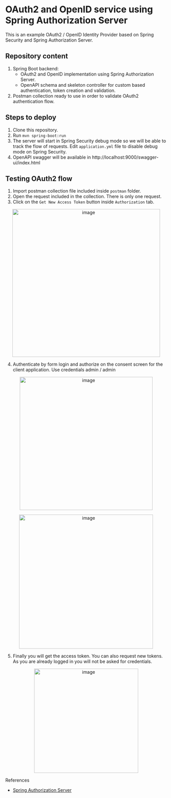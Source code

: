 # OAuth2 and OpenID service using Spring Authorization Server

This is an example OAuth2 / OpenID Identity Provider based on Spring Security and Spring Authorization Server.

## Repository content

1. Spring Boot backend:
     - OAuth2 and OpenID implementation using Spring Authorization Server.
     - OpenAPI schema and skeleton controller for custom based authentication, token creation and validation.
3. Postman collection ready to use in order to validate OAuth2 authentication flow.

## Steps to deploy
1. Clone this repository.
2. Run `mvn spring-boot:run`
3. The server will start in Spring Security debug mode so we will be able to track the flow of requests. Edit `application.yml` file to disable debug mode on Spring Security.
4. OpenAPI swagger will be available in http://localhost:9000/swagger-ui/index.html

## Testing OAuth2 flow
1. Import postman collection file included inside `postman` folder.
2. Open the request included in the collection. There is only one request.
3. Click on the `Get New Access Token` button inside `Authorization` tab.
<p align="center" width="100%">
  <img width="461" alt="image" src="https://github.com/miguelvillaresb/spring-authorization-server-oauth2/assets/91469337/ce12907f-578b-425f-8f2a-15214a89275d">
</p>

4. Authenticate by form login and authorize on the consent screen for the client application. Use credentials admin / admin
<p align="center" width="100%">
  <img width="415" alt="image" src="https://github.com/miguelvillaresb/spring-authorization-server-oauth2/assets/91469337/3acb9236-4226-45d4-aad7-43d011e03dc7">
</p>
<p align="center" width="100%">
  <img width="418" alt="image" src="https://github.com/miguelvillaresb/spring-authorization-server-oauth2/assets/91469337/00e24d85-3386-4dcf-b256-711dae149325">
</p>

5. Finally you will get the access token. You can also request new tokens. As you are already logged in you will not be asked for credentials.
<p align="center" width="100%">
<img width="325" alt="image" src="https://github.com/miguelvillaresb/spring-authorization-server-oauth2/assets/91469337/e81324ea-8d84-43a6-8011-0e10601b32f7">
</p>

References
- [Spring Authorization Server](https://spring.io/projects/spring-authorization-server)
